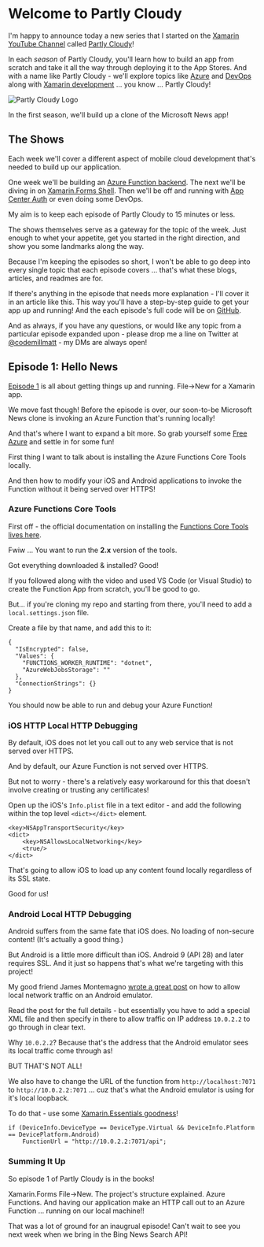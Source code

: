# Welcome to Partly Cloudy

I'm happy to announce today a new series that I started on the [Xamarin YouTube Channel](https://www.youtube.com/user/XamarinVideos) called [Partly Cloudy](https://www.youtube.com/watch?v=PAVb73wD4TY&list=PLM75ZaNQS_FYeMHheKdscYMxRVqVtPeto)!

In each _season_ of Partly Cloudy, you'll learn how to build an app from scratch and take it all the way through deploying it to the App Stores. And with a name like Partly Cloudy - we'll explore topics like [Azure](https://azure.microsoft.com/free?WT.mc_id=partlycloudy-github-masoucou) and [DevOps](https://azure.microsoft.com/services/devops?WT.mc_id=partlycloudy-github-masoucou) along with [Xamarin development](https://docs.microsoft.com/xamarin/?WT.mc_id=partlycloudy-github-masoucou) ... you know ... Partly Cloudy!

![Partly Cloudy Logo](https://res.cloudinary.com/code-mill-technologies-inc/image/upload/bo_1px_solid_rgb:000000,c_scale,h_600,r_20/v1571192518/PC-Header_busw9j.jpg)

In the first season, we'll build up a clone of the Microsoft News app!

## The Shows

Each week we'll cover a different aspect of mobile cloud development that's needed to build up our application.

One week we'll be building an [Azure Function backend](https://docs.microsoft.com/azure/azure-functions/?WT.mc_id=partlycloudy-github-masoucou). The next we'll be diving in on [Xamarin.Forms Shell](https://docs.microsoft.com/xamarin/xamarin-forms/app-fundamentals/shell/?WT.mc_id=partlycloudy-github-masoucou). Then we'll be off and running with [App Center Auth](https://docs.microsoft.com/appcenter/auth/?WT.mc_id=partlycloudy-github-masoucou) or even doing some DevOps.

My aim is to keep each episode of Partly Cloudy to 15 minutes or less. 

The shows themselves serve as a gateway for the topic of the week. Just enough to whet your appetite, get you started in the right direction, and show you some landmarks along the way.

Because I'm keeping the episodes so short, I won't be able to go deep into every single topic that each episode covers ... that's what these blogs, articles, and readmes are for.

If there's anything in the episode that needs more explanation - I'll cover it in an article like this. This way you'll have a step-by-step guide to get your app up and running! And the each episode's full code will be on [GitHub](https://github.com/codemillmatt/partly-newsy-s1e1).

And as always, if you have any questions, or would like any topic from a particular episode expanded upon - please drop me a line on Twitter at [@codemillmatt](https://twitter.com/codemillmatt) - my DMs are always open!

## Episode 1: Hello News

[Episode 1](https://channel9.msdn.com/Shows/Partly-Cloudy/Hello-News-Intro-project-structure-and-HTTP-requests?term=partly%20cloudy&WT.mc_id=partlycloudy-github-masoucou) is all about getting things up and running. File->New for a Xamarin app.

We move fast though! Before the episode is over, our soon-to-be Microsoft News clone is invoking an Azure Function that's running locally!

And that's where I want to expand a bit more. So grab yourself some [Free Azure](https://azure.microsoft.com/free?WT.mc_id=partlycloudy-github-masoucou) and settle in for some fun!

First thing I want to talk about is installing the Azure Functions Core Tools locally.

And then how to modify your iOS and Android applications to invoke the Function without it being served over HTTPS!

### Azure Functions Core Tools

First off - the official documentation on installing the [Functions Core Tools lives here](https://docs.microsoft.com/azure/azure-functions/functions-run-local?WT.mc_id=partlycloudy-github-masoucou).

Fwiw ... You want to run the **2.x** version of the tools.

Got everything downloaded & installed? Good!

If you followed along with the video and used VS Code (or Visual Studio) to create the Function App from scratch, you'll be good to go.

But... if you're cloning my repo and starting from there, you'll need to add a `local.settings.json` file.

Create a file by that name, and add this to it:

```language-json
{
  "IsEncrypted": false,
  "Values": {
    "FUNCTIONS_WORKER_RUNTIME": "dotnet",
    "AzureWebJobsStorage": ""
  },
  "ConnectionStrings": {}
}
```

You should now be able to run and debug your Azure Function!

### iOS HTTP Local HTTP Debugging

By default, iOS does not let you call out to any web service that is not served over HTTPS.

And by default, our Azure Function is not served over HTTPS.

But not to worry - there's a relatively easy workaround for this that doesn't involve creating or trusting any certificates!

Open up the iOS's `Info.plist` file in a text editor - and add the following within the top level `<dict></dict>` element.

```language-xml
<key>NSAppTransportSecurity</key>
<dict>
    <key>NSAllowsLocalNetworking</key>
    <true/>
</dict>
```

That's going to allow iOS to load up any content found locally regardless of its SSL state.
    
Good for us!

### Android Local HTTP Debugging

Android suffers from the same fate that iOS does. No loading of non-secure content! (It's actually a good thing.)

But Android is a little more difficult than iOS. Android 9 (API 28) and later requires SSL. And it just so happens that's what we're targeting with this project!

My good friend James Montemagno [wrote a great post](https://devblogs.microsoft.com/xamarin/cleartext-http-android-network-security/?WT.mc_id=partlycloudy-github-masoucou) on how to allow local network traffic on an Android emulator.

Read the post for the full details - but essentially you have to add a special XML file and then specify in there to allow traffic on IP address `10.0.2.2` to go through in clear text.

Why `10.0.2.2`? Because that's the address that the Android emulator sees its local traffic come through as!

BUT THAT'S NOT ALL!

We also have to change the URL of the function from `http://localhost:7071` to `http://10.0.2.2:7071` ... cuz that's what the Android emulator is using for it's local loopback.

To do that - use some [Xamarin.Essentials goodness](https://docs.microsoft.com/xamarin/essentials/device-information?WT.mc_id=partlycloudy-github-masoucou)!

```language-csharp
if (DeviceInfo.DeviceType == DeviceType.Virtual && DeviceInfo.Platform == DevicePlatform.Android)
    FunctionUrl = "http://10.0.2.2:7071/api";
```

### Summing It Up

So episode 1 of Partly Cloudy is in the books!

Xamarin.Forms File->New. The project's structure explained. Azure Functions. And having our application make an HTTP call out to an Azure Function ... running on our local machine!!

That was a lot of ground for an inaugrual episode! Can't wait to see you next week when we bring in the Bing News Search API!
